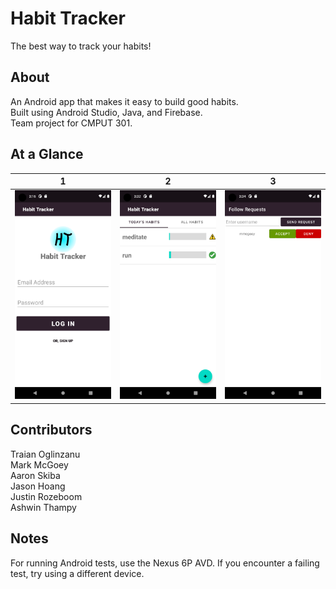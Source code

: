 # Habit Tracker

The best way to track your habits!

## About

An Android app that makes it easy to build good habits.  
Built using Android Studio, Java, and Firebase.   
Team project for CMPUT 301.   

## At a Glance
1                        |  2                  | 3
:------------------------------------:|:-----------------------------------:|:-----------------------------------:
![](/doc/Images/ht1.png)  |  ![](/doc/Images/ht2.png) | ![](/doc/Images/ht3.png)

## Contributors

Traian Oglinzanu   
Mark McGoey  
Aaron Skiba  
Jason Hoang   
Justin Rozeboom   
Ashwin Thampy   

## Notes

For running Android tests, use the Nexus 6P AVD. If you encounter a failing test, try using a different device.

